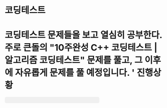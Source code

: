 # 코딩테스트
코딩테스트 문제들을 보고 열심히 공부한다.
<br>주로 큰돌의 "10주완성 C++ 코딩테스트 | 알고리즘 코딩테스트" 문제를 풀고, 그 이후에 자유롭게 문제를 풀 예정입니다.
'
진행상황
===
<div class="progress-bar">
  <div class="progress" style="width: 0%;"></div>
</div>

<style>
.progress-bar {
  background-color: #f0f0f0;
  border-radius: 5px;
  height: 20px;
  width: 300px;
  margin-bottom: 10px;
}

.progress {
  background-color: #4caf50;
  height: 100%;
  border-radius: 5px;
  text-align: center;
  color: white;
}
</style>
